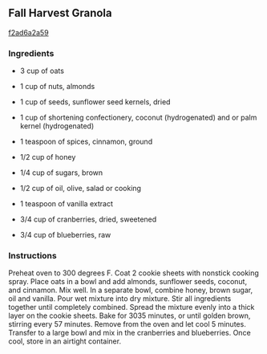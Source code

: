 ## Fall Harvest Granola

[f2ad6a2a59](http://tastykitchen.com/recipes/breakfastbrunch/fall-harvest-granola/)

### Ingredients

 - 3 cup of oats

 - 1 cup of nuts, almonds

 - 1 cup of seeds, sunflower seed kernels, dried

 - 1 cup of shortening confectionery, coconut (hydrogenated) and or palm kernel (hydrogenated)

 - 1 teaspoon of spices, cinnamon, ground

 - 1/2 cup of honey

 - 1/4 cup of sugars, brown

 - 1/2 cup of oil, olive, salad or cooking

 - 1 teaspoon of vanilla extract

 - 3/4 cup of cranberries, dried, sweetened

 - 3/4 cup of blueberries, raw

### Instructions

Preheat oven to 300 degrees F. Coat 2 cookie sheets with nonstick cooking spray. Place oats in a bowl and add almonds, sunflower seeds, coconut, and cinnamon. Mix well. In a separate bowl, combine honey, brown sugar, oil and vanilla. Pour wet mixture into dry mixture. Stir all ingredients together until completely combined. Spread the mixture evenly into a thick layer on the cookie sheets. Bake for 3035 minutes, or until golden brown, stirring every 57 minutes. Remove from the oven and let cool 5 minutes. Transfer to a large bowl and mix in the cranberries and blueberries. Once cool, store in an airtight container.